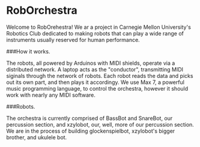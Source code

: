 RobOrchestra
=============

Welcome to RobOrehestra! We ar a project in Carnegie Mellon University's Robotics Club 
dedicated to making robots that can play a wide range of instruments usually reserved
for human performance.


###How it works.
	
The robots, all powered by Arduinos with MIDI shields, operate via a distributed network.
A laptop acts as the "conductor", transmitting MIDI siginals through the network of robots. 
Each robot reads the data and picks out its own part, and then plays it accordingy. We use 
Max 7, a powerful music programming language, to control the orchestra, however it should
work with nearly any MIDI software.


###Robots.

The orchestra is currently comprised of BassBot and SnareBot, our percussion section,
and xzylobot, our, well, more of our percussion section. We are in the process of building 
glockenspielbot, xzylobot's bigger brother, and ukulele bot.